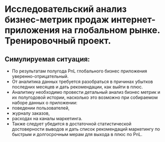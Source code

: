 # Исследовательский анализ бизнес-метрик продаж интернет-приложения на глобальном рынке. Тренировочный проект.

## Симулируемая ситуация:
* По результатам полугода PnL глобального бизнес приложения уверенно-отрицательный.  
* От аналитика данных требуется разобраться в причинах убытков последних месяцев и дать рекомендации, как выйти в плюс.
* Аналитику необходимо провести детальный анализ бизнес метрик и их полугодовой истории, насколько это возможно при собираемом наборе данных о приложении:
 * поведении пользователей,
 * журналу заказов,
 * расходах на каналы маркетинга.
* Также следует убедится в достаточной статистической достоверности выводов и дать список рекомендаций маркетингу по быстрым и долгосрочным мерам для выхода в плюс по PnL.
